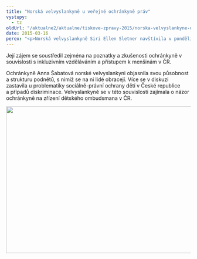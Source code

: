 ```yaml
---
title: "Norská velvyslankyně u veřejné ochránkyně práv"
vystupy:
  - tz
oldUrl: "/aktualne2/aktualne/tiskove-zpravy-2015/norska-velvyslankyne-u-verejne-ochrankyne-prav/"
date: 2015-03-16
perex: "<p>Norská velvyslankyně Siri Ellen Sletner navštívila v pondělí 16. března veřejnou ochránkyni práv. </p>"
---
```


<!-- imported from the old website -->

<p>Její zájem se soustředil zejména na poznatky a zkušenosti ochránkyně v souvislosti s inkluzivním vzděláváním a přístupem k menšinám v ČR. </p><p>Ochránkyně Anna Šabatová norské velvyslankyni objasnila svou působnost a strukturu podnětů, s nimiž se na ni lidé obracejí. Více se v diskuzi zastavila u problematiky sociálně-právní ochrany dětí v České republice a případů diskriminace. Velvyslankyně se v této souvislosti zajímala o názor ochránkyně na zřízení dětského ombudsmana v ČR.</p><p><img src="/uploads-import/uploads/RTEmagicC_norsko-w.jpg.jpg" height="400" width="625" alt="" /></p>
